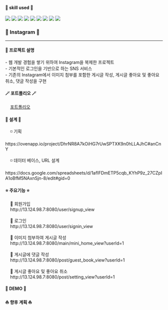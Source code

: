 <h4> 💪 skill used 💪 </h4>
<div class="d-flex">
  <img src="https://img.shields.io/badge/Java-007396?style=flat-square&logo=Java&logoColor=white"/>
  <img src="https://img.shields.io/badge/HTML5-E34F26?style=flat-square&logo=HTML5&logoColor=white"/>
  <img src="https://img.shields.io/badge/Jquery-0769AD?style=flat-square&logo=Jquery&logoColor=white"/>
  <img src="https://img.shields.io/badge/JavaScript-F7DF1E?style=flat-square&logo=JavaScript&logoColor=white"/>
  <img src="https://img.shields.io/badge/CSS3-1572B6?style=flat-square&logo=CSS3&logoColor=white"/>
  <img src="https://img.shields.io/badge/Spring-6DB33F?style=flat-square&logo=Spring&logoColor=white"/>
  <img src="https://img.shields.io/badge/Mysql-4479A1?style=flat-square&logo=Mysql&logoColor=white"/>
  <img src="https://img.shields.io/badge/AWS-232F3E?style=flat-square&logo=AWS&logoColor=white"/>
  <img src="https://img.shields.io/badge/Eclipse-2C2255?style=flat-square&logo=Eclipse&logoColor=white"/>
</div>

<h3> 🍒 Instagram 🍒 </h3>
<hr>
<h4> 📢 프로젝트 설명 </h4>  
- 웹 개발 경험을 쌓기 위하여 Instagram을 복제한 프로젝트<br>
- 기본적인 로그인을 기반으로 하는 SNS 서비스 <br>
- 기존의 Instagram에서 이미지 첨부를 포함한 게시글 작성, 게시글 좋아요 및 좋아요 취소, 댓글 작성을 구현
<br>
<h4> 🪄 포트폴리오 🪄 </h4>
&nbsp;&nbsp;&nbsp;&nbsp;<a href="#">포트폴리오</a>
<br>

<h4> 🔨 설계 🔨 </h4>
&nbsp; &nbsp; ◽ 기획 <br>
&nbsp; &nbsp; https://ovenapp.io/project/DhrNR8A7kOiHG7rUwSPTXK9n0hLLAJhC#anCnY <br>
<br>
&nbsp; &nbsp; ◽ 데이터 베이스, URL 설계 <br>
&nbsp; &nbsp;  https://docs.google.com/spreadsheets/d/1afIFDmETP5cqb_KYhP9z_27CZpIA1oBfM5NAxnSjn-8/edit#gid=0
<br>
<h4> ⭐ 주요기능 ⭐ </h4>
&nbsp; &nbsp;  🧷 회원가입 <br>
&nbsp; &nbsp;  http://13.124.98.7:8080/user/signup_view <br>
<br>
&nbsp; &nbsp; 🧷 로그인 <br> 
&nbsp; &nbsp; http://13.124.98.7:8080/user/signin_view <br>
<br>
&nbsp; &nbsp; 🧷 이미지 첨부하여 게시글 작성  <br>
&nbsp; &nbsp; http://13.124.98.7:8080/main/mini_home_view?userId=1 <br>
<br>
&nbsp; &nbsp; 🧷 게시글에 댓글 작성 <br>
&nbsp; &nbsp; http://13.124.98.7:8080/post/guest_book_view?userId=1 <br>
<br>
&nbsp; &nbsp; 🧷 게시글 좋아요 및 좋아요 취소 <br>
&nbsp; &nbsp; http://13.124.98.7:8080/post/setting_view?userId=1 <br>

<h4> 👾 DEMO 👾 </h4>

  
  
<h4> ⛵ 향후 계획 ⛵</h4>
  
  
  

